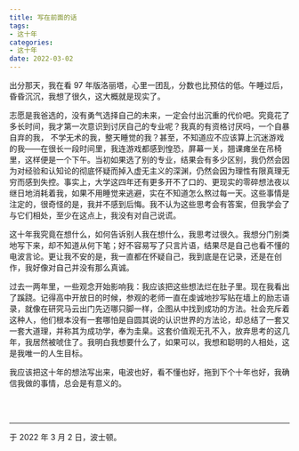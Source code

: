 ```yaml
---
title: 写在前面的话
tags:
- 这十年
categories:
- 这十年
date: 2022-03-02
---
```


出分那天，我在看 97 年版洛丽塔，心里一团乱，分数也比预估的低。午睡过后，昏昏沉沉，我想了很久，这大概就是现实了。

志愿是我爸选的，没有勇气选择自己的未来，一定会付出沉重的代价吧。究竟花了多长时间，我才第一次意识到讨厌自己的专业呢？我真的有资格讨厌吗，一个自暴自弃的我， 不学无术的我，整天睡觉的我？甚至，不知道应不应该算上沉迷游戏的我——在很长一段时间里，我连游戏都感到惶恐，屏幕一关，翘课瘫坐在吊椅里，这样便是一个下午。当初如果选了别的专业，结果会有多少区别，我仍然会因为对经验和认知论的彻底怀疑而掉入虚无主义的深渊，仍然会因为理性有限真理无穷而感到失控。事实上，大学这四年还有更多开不了口的、更现实的零碎想法夜以继日地消耗着我，如果不用睡觉来逃避，实在不知道怎么熬过每一天。这些事情是注定的，很奇怪的是，我并不感到后悔。我不认为这些思考会有答案，但我学会了与它们相处，至少在这点上，我没有对自己说谎。

这十年我究竟在想什么，如何告诉别人我在想什么，我思考过很久。我想分门别类地写下来，却不知道从何下笔；好不容易写了只言片语，结果尽是自己也看不懂的电波言论。更让我不安的是，我一直都在怀疑自己，我到底是在记录，还是在创作，我好像对自己并没有那么真诚。

过去一两年里，一些观念开始影响我：我应该把这些想法烂在肚子里。现在我看出了蹊跷。记得高中开放日的时候，参观的老师一直在虔诚地抄写贴在墙上的励志语录，就像在研究马云出门先迈哪只脚一样，企图从中找到成功的方法。社会充斥着这种人，他们根本没有一套哪怕是自圆其说的认识世界的方法论，却总结了一套又一套大道理，并称其为成功学，奉为圭臬。这套价值观无孔不入，放弃思考的这几年，我居然被唬住了。我明白我想要什么了，如果可以，我想和聪明的人相处，这是我唯一的人生目标。

我应该把这十年的想法写出来，电波也好，看不懂也好，拖到下个十年也好，我确信我做的事情，总会是有意义的。

<br>

<br>

------

于 2022 年 3 月 2 日，波士顿。

